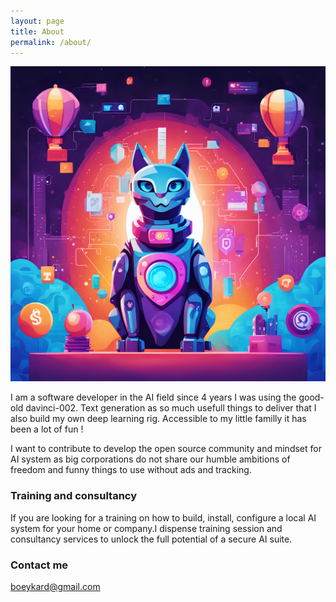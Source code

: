 ```yaml
---
layout: page
title: About
permalink: /about/
---
```


![local ai is great](/images/ComfyUI_02828_.png "Local ai is awesome!")

I am a software developer in the AI field since 4 years I was using the good-old davinci-002. Text generation as so much usefull things to deliver that I also build my own deep learning rig. Accessible to my little familly it has been a lot of fun !

I want to contribute to develop the open source community and mindset for AI system as big corporations do not share our humble ambitions of freedom and funny things to use without ads and tracking.

### Training and consultancy

If you are looking for a training on how to build, install, configure a local AI system for your home or company.I dispense training session and consultancy services to unlock the full potential of a secure AI suite.

### Contact me

[boeykard@gmail.com](mailto:boeykard@gmail.com)